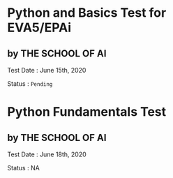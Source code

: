 # Python and Basics Test for EVA5/EPAi
## by THE SCHOOL OF AI

Test Date : June 15th, 2020

Status : `Pending`

# Python Fundamentals Test
## by THE SCHOOL OF AI

Test Date : June 18th, 2020

Status : NA